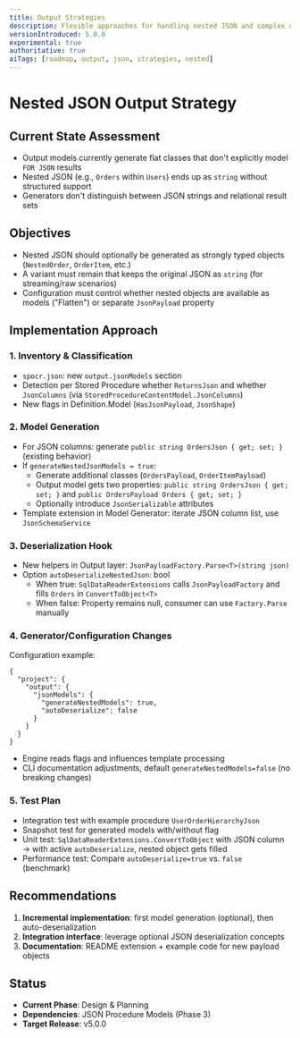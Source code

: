 ```yaml
---
title: Output Strategies
description: Flexible approaches for handling nested JSON and complex data structures
versionIntroduced: 5.0.0
experimental: true
authoritative: true
aiTags: [roadmap, output, json, strategies, nested]
---
```


# Nested JSON Output Strategy

## Current State Assessment

- Output models currently generate flat classes that don't explicitly model `FOR JSON` results
- Nested JSON (e.g., `Orders` within `Users`) ends up as `string` without structured support
- Generators don't distinguish between JSON strings and relational result sets

## Objectives

- Nested JSON should optionally be generated as strongly typed objects (`NestedOrder`, `OrderItem`, etc.)
- A variant must remain that keeps the original JSON as `string` (for streaming/raw scenarios)
- Configuration must control whether nested objects are available as models ("Flatten") or separate `JsonPayload` property

## Implementation Approach

### 1. Inventory & Classification

- `spocr.json`: new `output.jsonModels` section
- Detection per Stored Procedure whether `ReturnsJson` and whether `JsonColumns` (via `StoredProcedureContentModel.JsonColumns`)
- New flags in Definition.Model (`HasJsonPayload`, `JsonShape`)

### 2. Model Generation

- For JSON columns: generate `public string OrdersJson { get; set; }` (existing behavior)
- If `generateNestedJsonModels = true`:
  - Generate additional classes (`OrdersPayload`, `OrderItemPayload`)
  - Output model gets two properties: `public string OrdersJson { get; set; }` and `public OrdersPayload Orders { get; set; }`
  - Optionally introduce `JsonSerializable` attributes
- Template extension in Model Generator: iterate JSON column list, use `JsonSchemaService`

### 3. Deserialization Hook

- New helpers in Output layer: `JsonPayloadFactory.Parse<T>(string json)`
- Option `autoDeserializeNestedJson`: bool
  - When true: `SqlDataReaderExtensions` calls `JsonPayloadFactory` and fills `Orders` in `ConvertToObject<T>`
  - When false: Property remains null, consumer can use `Factory.Parse` manually

### 4. Generator/Configuration Changes

Configuration example:

```jsonc
{
  "project": {
    "output": {
      "jsonModels": {
        "generateNestedModels": true,
        "autoDeserialize": false
      }
    }
  }
}
```

- Engine reads flags and influences template processing
- CLI documentation adjustments, default `generateNestedModels=false` (no breaking changes)

### 5. Test Plan

- Integration test with example procedure `UserOrderHierarchyJson`
- Snapshot test for generated models with/without flag
- Unit test: `SqlDataReaderExtensions.ConvertToObject` with JSON column → with active `autoDeserialize`, nested object gets filled
- Performance test: Compare `autoDeserialize=true` vs. `false` (benchmark)

## Recommendations

1. **Incremental implementation**: first model generation (optional), then auto-deserialization
2. **Integration interface**: leverage optional JSON deserialization concepts
3. **Documentation**: README extension + example code for new payload objects

## Status

- **Current Phase**: Design & Planning
- **Dependencies**: JSON Procedure Models (Phase 3)
- **Target Release**: v5.0.0